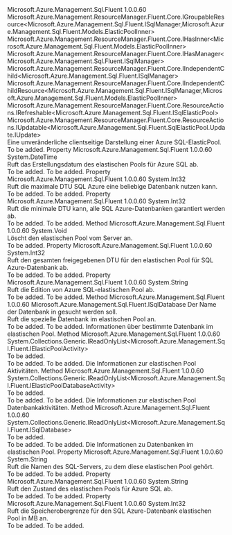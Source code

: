 <Type Name="ISqlElasticPool" FullName="Microsoft.Azure.Management.Sql.Fluent.ISqlElasticPool">
  <TypeSignature Language="C#" Value="public interface ISqlElasticPool : Microsoft.Azure.Management.ResourceManager.Fluent.Core.IGroupableResource&lt;Microsoft.Azure.Management.Sql.Fluent.ISqlManager,Microsoft.Azure.Management.Sql.Fluent.Models.ElasticPoolInner&gt;, Microsoft.Azure.Management.ResourceManager.Fluent.Core.IHasInner&lt;Microsoft.Azure.Management.Sql.Fluent.Models.ElasticPoolInner&gt;, Microsoft.Azure.Management.ResourceManager.Fluent.Core.IHasManager&lt;Microsoft.Azure.Management.Sql.Fluent.ISqlManager&gt;, Microsoft.Azure.Management.ResourceManager.Fluent.Core.IIndependentChild&lt;Microsoft.Azure.Management.Sql.Fluent.ISqlManager&gt;, Microsoft.Azure.Management.ResourceManager.Fluent.Core.IIndependentChildResource&lt;Microsoft.Azure.Management.Sql.Fluent.ISqlManager,Microsoft.Azure.Management.Sql.Fluent.Models.ElasticPoolInner&gt;, Microsoft.Azure.Management.ResourceManager.Fluent.Core.ResourceActions.IRefreshable&lt;Microsoft.Azure.Management.Sql.Fluent.ISqlElasticPool&gt;, Microsoft.Azure.Management.ResourceManager.Fluent.Core.ResourceActions.IUpdatable&lt;Microsoft.Azure.Management.Sql.Fluent.SqlElasticPool.Update.IUpdate&gt;" />
  <TypeSignature Language="ILAsm" Value=".class public interface auto ansi abstract ISqlElasticPool implements class Microsoft.Azure.Management.ResourceManager.Fluent.Core.IGroupableResource`2&lt;class Microsoft.Azure.Management.Sql.Fluent.ISqlManager, class Microsoft.Azure.Management.Sql.Fluent.Models.ElasticPoolInner&gt;, class Microsoft.Azure.Management.ResourceManager.Fluent.Core.IHasId, class Microsoft.Azure.Management.ResourceManager.Fluent.Core.IHasInner`1&lt;class Microsoft.Azure.Management.Sql.Fluent.Models.ElasticPoolInner&gt;, class Microsoft.Azure.Management.ResourceManager.Fluent.Core.IHasManager`1&lt;class Microsoft.Azure.Management.Sql.Fluent.ISqlManager&gt;, class Microsoft.Azure.Management.ResourceManager.Fluent.Core.IHasName, class Microsoft.Azure.Management.ResourceManager.Fluent.Core.IHasResourceGroup, class Microsoft.Azure.Management.ResourceManager.Fluent.Core.IIndependentChild`1&lt;class Microsoft.Azure.Management.Sql.Fluent.ISqlManager&gt;, class Microsoft.Azure.Management.ResourceManager.Fluent.Core.IIndependentChildResource`2&lt;class Microsoft.Azure.Management.Sql.Fluent.ISqlManager, class Microsoft.Azure.Management.Sql.Fluent.Models.ElasticPoolInner&gt;, class Microsoft.Azure.Management.ResourceManager.Fluent.Core.IResource, class Microsoft.Azure.Management.ResourceManager.Fluent.Core.ResourceActions.IIndexable, class Microsoft.Azure.Management.ResourceManager.Fluent.Core.ResourceActions.IRefreshable`1&lt;class Microsoft.Azure.Management.Sql.Fluent.ISqlElasticPool&gt;, class Microsoft.Azure.Management.ResourceManager.Fluent.Core.ResourceActions.IUpdatable`1&lt;class Microsoft.Azure.Management.Sql.Fluent.SqlElasticPool.Update.IUpdate&gt;" />
  <TypeSignature Language="DocId" Value="T:Microsoft.Azure.Management.Sql.Fluent.ISqlElasticPool" />
  <TypeSignature Language="VB.NET" Value="Public Interface ISqlElasticPool&#xA;Implements IGroupableResource(Of ISqlManager, ElasticPoolInner), IHasInner(Of ElasticPoolInner), IHasManager(Of ISqlManager), IIndependentChild(Of ISqlManager), IIndependentChildResource(Of ISqlManager, ElasticPoolInner), IRefreshable(Of ISqlElasticPool), IUpdatable(Of IUpdate)" />
  <TypeSignature Language="F#" Value="type ISqlElasticPool = interface&#xA;    interface IIndependentChildResource&lt;ISqlManager, ElasticPoolInner&gt;&#xA;    interface IGroupableResource&lt;ISqlManager, ElasticPoolInner&gt;&#xA;    interface IResource&#xA;    interface IIndexable&#xA;    interface IHasId&#xA;    interface IHasName&#xA;    interface IHasResourceGroup&#xA;    interface IHasManager&lt;ISqlManager&gt;&#xA;    interface IHasInner&lt;ElasticPoolInner&gt;&#xA;    interface IIndependentChild&lt;ISqlManager&gt;&#xA;    interface IRefreshable&lt;ISqlElasticPool&gt;&#xA;    interface IUpdatable&lt;IUpdate&gt;" />
  <AssemblyInfo>
    <AssemblyName>Microsoft.Azure.Management.Sql.Fluent</AssemblyName>
    <AssemblyVersion>1.0.0.60</AssemblyVersion>
  </AssemblyInfo>
  <Interfaces>
    <Interface>
      <InterfaceName>Microsoft.Azure.Management.ResourceManager.Fluent.Core.IGroupableResource&lt;Microsoft.Azure.Management.Sql.Fluent.ISqlManager,Microsoft.Azure.Management.Sql.Fluent.Models.ElasticPoolInner&gt;</InterfaceName>
    </Interface>
    <Interface>
      <InterfaceName>Microsoft.Azure.Management.ResourceManager.Fluent.Core.IHasInner&lt;Microsoft.Azure.Management.Sql.Fluent.Models.ElasticPoolInner&gt;</InterfaceName>
    </Interface>
    <Interface>
      <InterfaceName>Microsoft.Azure.Management.ResourceManager.Fluent.Core.IHasManager&lt;Microsoft.Azure.Management.Sql.Fluent.ISqlManager&gt;</InterfaceName>
    </Interface>
    <Interface>
      <InterfaceName>Microsoft.Azure.Management.ResourceManager.Fluent.Core.IIndependentChild&lt;Microsoft.Azure.Management.Sql.Fluent.ISqlManager&gt;</InterfaceName>
    </Interface>
    <Interface>
      <InterfaceName>Microsoft.Azure.Management.ResourceManager.Fluent.Core.IIndependentChildResource&lt;Microsoft.Azure.Management.Sql.Fluent.ISqlManager,Microsoft.Azure.Management.Sql.Fluent.Models.ElasticPoolInner&gt;</InterfaceName>
    </Interface>
    <Interface>
      <InterfaceName>Microsoft.Azure.Management.ResourceManager.Fluent.Core.ResourceActions.IRefreshable&lt;Microsoft.Azure.Management.Sql.Fluent.ISqlElasticPool&gt;</InterfaceName>
    </Interface>
    <Interface>
      <InterfaceName>Microsoft.Azure.Management.ResourceManager.Fluent.Core.ResourceActions.IUpdatable&lt;Microsoft.Azure.Management.Sql.Fluent.SqlElasticPool.Update.IUpdate&gt;</InterfaceName>
    </Interface>
  </Interfaces>
  <Docs>
    <summary>
            Eine unveränderliche clientseitige Darstellung einer Azure SQL-ElasticPool.
            </summary>
    <remarks>To be added.</remarks>
  </Docs>
  <Members>
    <Member MemberName="CreationDate">
      <MemberSignature Language="C#" Value="public DateTime CreationDate { get; }" />
      <MemberSignature Language="ILAsm" Value=".property instance valuetype System.DateTime CreationDate" />
      <MemberSignature Language="DocId" Value="P:Microsoft.Azure.Management.Sql.Fluent.ISqlElasticPool.CreationDate" />
      <MemberSignature Language="VB.NET" Value="Public ReadOnly Property CreationDate As DateTime" />
      <MemberSignature Language="F#" Value="member this.CreationDate : DateTime" Usage="Microsoft.Azure.Management.Sql.Fluent.ISqlElasticPool.CreationDate" />
      <MemberType>Property</MemberType>
      <AssemblyInfo>
        <AssemblyName>Microsoft.Azure.Management.Sql.Fluent</AssemblyName>
        <AssemblyVersion>1.0.0.60</AssemblyVersion>
      </AssemblyInfo>
      <ReturnValue>
        <ReturnType>System.DateTime</ReturnType>
      </ReturnValue>
      <Docs>
        <summary>
            Ruft das Erstellungsdatum des elastischen Pools für Azure SQL ab.
            </summary>
        <value>To be added.</value>
        <remarks>To be added.</remarks>
      </Docs>
    </Member>
    <Member MemberName="DatabaseDtuMax">
      <MemberSignature Language="C#" Value="public int DatabaseDtuMax { get; }" />
      <MemberSignature Language="ILAsm" Value=".property instance int32 DatabaseDtuMax" />
      <MemberSignature Language="DocId" Value="P:Microsoft.Azure.Management.Sql.Fluent.ISqlElasticPool.DatabaseDtuMax" />
      <MemberSignature Language="VB.NET" Value="Public ReadOnly Property DatabaseDtuMax As Integer" />
      <MemberSignature Language="F#" Value="member this.DatabaseDtuMax : int" Usage="Microsoft.Azure.Management.Sql.Fluent.ISqlElasticPool.DatabaseDtuMax" />
      <MemberType>Property</MemberType>
      <AssemblyInfo>
        <AssemblyName>Microsoft.Azure.Management.Sql.Fluent</AssemblyName>
        <AssemblyVersion>1.0.0.60</AssemblyVersion>
      </AssemblyInfo>
      <ReturnValue>
        <ReturnType>System.Int32</ReturnType>
      </ReturnValue>
      <Docs>
        <summary>
            Ruft die maximale DTU SQL Azure eine beliebige Datenbank nutzen kann.
            </summary>
        <value>To be added.</value>
        <remarks>To be added.</remarks>
      </Docs>
    </Member>
    <Member MemberName="DatabaseDtuMin">
      <MemberSignature Language="C#" Value="public int DatabaseDtuMin { get; }" />
      <MemberSignature Language="ILAsm" Value=".property instance int32 DatabaseDtuMin" />
      <MemberSignature Language="DocId" Value="P:Microsoft.Azure.Management.Sql.Fluent.ISqlElasticPool.DatabaseDtuMin" />
      <MemberSignature Language="VB.NET" Value="Public ReadOnly Property DatabaseDtuMin As Integer" />
      <MemberSignature Language="F#" Value="member this.DatabaseDtuMin : int" Usage="Microsoft.Azure.Management.Sql.Fluent.ISqlElasticPool.DatabaseDtuMin" />
      <MemberType>Property</MemberType>
      <AssemblyInfo>
        <AssemblyName>Microsoft.Azure.Management.Sql.Fluent</AssemblyName>
        <AssemblyVersion>1.0.0.60</AssemblyVersion>
      </AssemblyInfo>
      <ReturnValue>
        <ReturnType>System.Int32</ReturnType>
      </ReturnValue>
      <Docs>
        <summary>
            Ruft die minimale DTU kann, alle SQL Azure-Datenbanken garantiert werden ab.
            </summary>
        <value>To be added.</value>
        <remarks>To be added.</remarks>
      </Docs>
    </Member>
    <Member MemberName="Delete">
      <MemberSignature Language="C#" Value="public void Delete ();" />
      <MemberSignature Language="ILAsm" Value=".method public hidebysig newslot virtual instance void Delete() cil managed" />
      <MemberSignature Language="DocId" Value="M:Microsoft.Azure.Management.Sql.Fluent.ISqlElasticPool.Delete" />
      <MemberSignature Language="VB.NET" Value="Public Sub Delete ()" />
      <MemberSignature Language="F#" Value="abstract member Delete : unit -&gt; unit" Usage="iSqlElasticPool.Delete " />
      <MemberType>Method</MemberType>
      <AssemblyInfo>
        <AssemblyName>Microsoft.Azure.Management.Sql.Fluent</AssemblyName>
        <AssemblyVersion>1.0.0.60</AssemblyVersion>
      </AssemblyInfo>
      <ReturnValue>
        <ReturnType>System.Void</ReturnType>
      </ReturnValue>
      <Parameters />
      <Docs>
        <summary>
            Löscht den elastischen Pool vom Server an.
            </summary>
        <remarks>To be added.</remarks>
      </Docs>
    </Member>
    <Member MemberName="Dtu">
      <MemberSignature Language="C#" Value="public int Dtu { get; }" />
      <MemberSignature Language="ILAsm" Value=".property instance int32 Dtu" />
      <MemberSignature Language="DocId" Value="P:Microsoft.Azure.Management.Sql.Fluent.ISqlElasticPool.Dtu" />
      <MemberSignature Language="VB.NET" Value="Public ReadOnly Property Dtu As Integer" />
      <MemberSignature Language="F#" Value="member this.Dtu : int" Usage="Microsoft.Azure.Management.Sql.Fluent.ISqlElasticPool.Dtu" />
      <MemberType>Property</MemberType>
      <AssemblyInfo>
        <AssemblyName>Microsoft.Azure.Management.Sql.Fluent</AssemblyName>
        <AssemblyVersion>1.0.0.60</AssemblyVersion>
      </AssemblyInfo>
      <ReturnValue>
        <ReturnType>System.Int32</ReturnType>
      </ReturnValue>
      <Docs>
        <summary>
            Ruft den gesamten freigegebenen DTU für den elastischen Pool für SQL Azure-Datenbank ab.
            </summary>
        <value>To be added.</value>
        <remarks>To be added.</remarks>
      </Docs>
    </Member>
    <Member MemberName="Edition">
      <MemberSignature Language="C#" Value="public string Edition { get; }" />
      <MemberSignature Language="ILAsm" Value=".property instance string Edition" />
      <MemberSignature Language="DocId" Value="P:Microsoft.Azure.Management.Sql.Fluent.ISqlElasticPool.Edition" />
      <MemberSignature Language="VB.NET" Value="Public ReadOnly Property Edition As String" />
      <MemberSignature Language="F#" Value="member this.Edition : string" Usage="Microsoft.Azure.Management.Sql.Fluent.ISqlElasticPool.Edition" />
      <MemberType>Property</MemberType>
      <AssemblyInfo>
        <AssemblyName>Microsoft.Azure.Management.Sql.Fluent</AssemblyName>
        <AssemblyVersion>1.0.0.60</AssemblyVersion>
      </AssemblyInfo>
      <ReturnValue>
        <ReturnType>System.String</ReturnType>
      </ReturnValue>
      <Docs>
        <summary>
            Ruft die Edition von Azure SQL-elastischen Pool ab.
            </summary>
        <value>To be added.</value>
        <remarks>To be added.</remarks>
      </Docs>
    </Member>
    <Member MemberName="GetDatabase">
      <MemberSignature Language="C#" Value="public Microsoft.Azure.Management.Sql.Fluent.ISqlDatabase GetDatabase (string databaseName);" />
      <MemberSignature Language="ILAsm" Value=".method public hidebysig newslot virtual instance class Microsoft.Azure.Management.Sql.Fluent.ISqlDatabase GetDatabase(string databaseName) cil managed" />
      <MemberSignature Language="DocId" Value="M:Microsoft.Azure.Management.Sql.Fluent.ISqlElasticPool.GetDatabase(System.String)" />
      <MemberSignature Language="VB.NET" Value="Public Function GetDatabase (databaseName As String) As ISqlDatabase" />
      <MemberSignature Language="F#" Value="abstract member GetDatabase : string -&gt; Microsoft.Azure.Management.Sql.Fluent.ISqlDatabase" Usage="iSqlElasticPool.GetDatabase databaseName" />
      <MemberType>Method</MemberType>
      <AssemblyInfo>
        <AssemblyName>Microsoft.Azure.Management.Sql.Fluent</AssemblyName>
        <AssemblyVersion>1.0.0.60</AssemblyVersion>
      </AssemblyInfo>
      <ReturnValue>
        <ReturnType>Microsoft.Azure.Management.Sql.Fluent.ISqlDatabase</ReturnType>
      </ReturnValue>
      <Parameters>
        <Parameter Name="databaseName" Type="System.String" />
      </Parameters>
      <Docs>
        <param name="databaseName">Der Name der Datenbank in gesucht werden soll.</param>
        <summary>
            Ruft die spezielle Datenbank im elastischen Pool an.
            </summary>
        <returns>To be added.</returns>
        <remarks>To be added.</remarks>
        <return>Informationen über bestimmte Datenbank im elastischen Pool.</return>
      </Docs>
    </Member>
    <Member MemberName="ListActivities">
      <MemberSignature Language="C#" Value="public System.Collections.Generic.IReadOnlyList&lt;Microsoft.Azure.Management.Sql.Fluent.IElasticPoolActivity&gt; ListActivities ();" />
      <MemberSignature Language="ILAsm" Value=".method public hidebysig newslot virtual instance class System.Collections.Generic.IReadOnlyList`1&lt;class Microsoft.Azure.Management.Sql.Fluent.IElasticPoolActivity&gt; ListActivities() cil managed" />
      <MemberSignature Language="DocId" Value="M:Microsoft.Azure.Management.Sql.Fluent.ISqlElasticPool.ListActivities" />
      <MemberSignature Language="VB.NET" Value="Public Function ListActivities () As IReadOnlyList(Of IElasticPoolActivity)" />
      <MemberSignature Language="F#" Value="abstract member ListActivities : unit -&gt; System.Collections.Generic.IReadOnlyList&lt;Microsoft.Azure.Management.Sql.Fluent.IElasticPoolActivity&gt;" Usage="iSqlElasticPool.ListActivities " />
      <MemberType>Method</MemberType>
      <AssemblyInfo>
        <AssemblyName>Microsoft.Azure.Management.Sql.Fluent</AssemblyName>
        <AssemblyVersion>1.0.0.60</AssemblyVersion>
      </AssemblyInfo>
      <ReturnValue>
        <ReturnType>System.Collections.Generic.IReadOnlyList&lt;Microsoft.Azure.Management.Sql.Fluent.IElasticPoolActivity&gt;</ReturnType>
      </ReturnValue>
      <Parameters />
      <Docs>
        <summary>To be added.</summary>
        <returns>To be added.</returns>
        <remarks>To be added.</remarks>
        <return>Die Informationen zur elastischen Pool Aktivitäten.</return>
      </Docs>
    </Member>
    <Member MemberName="ListDatabaseActivities">
      <MemberSignature Language="C#" Value="public System.Collections.Generic.IReadOnlyList&lt;Microsoft.Azure.Management.Sql.Fluent.IElasticPoolDatabaseActivity&gt; ListDatabaseActivities ();" />
      <MemberSignature Language="ILAsm" Value=".method public hidebysig newslot virtual instance class System.Collections.Generic.IReadOnlyList`1&lt;class Microsoft.Azure.Management.Sql.Fluent.IElasticPoolDatabaseActivity&gt; ListDatabaseActivities() cil managed" />
      <MemberSignature Language="DocId" Value="M:Microsoft.Azure.Management.Sql.Fluent.ISqlElasticPool.ListDatabaseActivities" />
      <MemberSignature Language="VB.NET" Value="Public Function ListDatabaseActivities () As IReadOnlyList(Of IElasticPoolDatabaseActivity)" />
      <MemberSignature Language="F#" Value="abstract member ListDatabaseActivities : unit -&gt; System.Collections.Generic.IReadOnlyList&lt;Microsoft.Azure.Management.Sql.Fluent.IElasticPoolDatabaseActivity&gt;" Usage="iSqlElasticPool.ListDatabaseActivities " />
      <MemberType>Method</MemberType>
      <AssemblyInfo>
        <AssemblyName>Microsoft.Azure.Management.Sql.Fluent</AssemblyName>
        <AssemblyVersion>1.0.0.60</AssemblyVersion>
      </AssemblyInfo>
      <ReturnValue>
        <ReturnType>System.Collections.Generic.IReadOnlyList&lt;Microsoft.Azure.Management.Sql.Fluent.IElasticPoolDatabaseActivity&gt;</ReturnType>
      </ReturnValue>
      <Parameters />
      <Docs>
        <summary>To be added.</summary>
        <returns>To be added.</returns>
        <remarks>To be added.</remarks>
        <return>Die Informationen zur elastischen Pool Datenbankaktivitäten.</return>
      </Docs>
    </Member>
    <Member MemberName="ListDatabases">
      <MemberSignature Language="C#" Value="public System.Collections.Generic.IReadOnlyList&lt;Microsoft.Azure.Management.Sql.Fluent.ISqlDatabase&gt; ListDatabases ();" />
      <MemberSignature Language="ILAsm" Value=".method public hidebysig newslot virtual instance class System.Collections.Generic.IReadOnlyList`1&lt;class Microsoft.Azure.Management.Sql.Fluent.ISqlDatabase&gt; ListDatabases() cil managed" />
      <MemberSignature Language="DocId" Value="M:Microsoft.Azure.Management.Sql.Fluent.ISqlElasticPool.ListDatabases" />
      <MemberSignature Language="VB.NET" Value="Public Function ListDatabases () As IReadOnlyList(Of ISqlDatabase)" />
      <MemberSignature Language="F#" Value="abstract member ListDatabases : unit -&gt; System.Collections.Generic.IReadOnlyList&lt;Microsoft.Azure.Management.Sql.Fluent.ISqlDatabase&gt;" Usage="iSqlElasticPool.ListDatabases " />
      <MemberType>Method</MemberType>
      <AssemblyInfo>
        <AssemblyName>Microsoft.Azure.Management.Sql.Fluent</AssemblyName>
        <AssemblyVersion>1.0.0.60</AssemblyVersion>
      </AssemblyInfo>
      <ReturnValue>
        <ReturnType>System.Collections.Generic.IReadOnlyList&lt;Microsoft.Azure.Management.Sql.Fluent.ISqlDatabase&gt;</ReturnType>
      </ReturnValue>
      <Parameters />
      <Docs>
        <summary>To be added.</summary>
        <returns>To be added.</returns>
        <remarks>To be added.</remarks>
        <return>Die Informationen zu Datenbanken im elastischen Pool.</return>
      </Docs>
    </Member>
    <Member MemberName="SqlServerName">
      <MemberSignature Language="C#" Value="public string SqlServerName { get; }" />
      <MemberSignature Language="ILAsm" Value=".property instance string SqlServerName" />
      <MemberSignature Language="DocId" Value="P:Microsoft.Azure.Management.Sql.Fluent.ISqlElasticPool.SqlServerName" />
      <MemberSignature Language="VB.NET" Value="Public ReadOnly Property SqlServerName As String" />
      <MemberSignature Language="F#" Value="member this.SqlServerName : string" Usage="Microsoft.Azure.Management.Sql.Fluent.ISqlElasticPool.SqlServerName" />
      <MemberType>Property</MemberType>
      <AssemblyInfo>
        <AssemblyName>Microsoft.Azure.Management.Sql.Fluent</AssemblyName>
        <AssemblyVersion>1.0.0.60</AssemblyVersion>
      </AssemblyInfo>
      <ReturnValue>
        <ReturnType>System.String</ReturnType>
      </ReturnValue>
      <Docs>
        <summary>
            Ruft die Namen des SQL-Servers, zu dem diese elastischen Pool gehört.
            </summary>
        <value>To be added.</value>
        <remarks>To be added.</remarks>
      </Docs>
    </Member>
    <Member MemberName="State">
      <MemberSignature Language="C#" Value="public string State { get; }" />
      <MemberSignature Language="ILAsm" Value=".property instance string State" />
      <MemberSignature Language="DocId" Value="P:Microsoft.Azure.Management.Sql.Fluent.ISqlElasticPool.State" />
      <MemberSignature Language="VB.NET" Value="Public ReadOnly Property State As String" />
      <MemberSignature Language="F#" Value="member this.State : string" Usage="Microsoft.Azure.Management.Sql.Fluent.ISqlElasticPool.State" />
      <MemberType>Property</MemberType>
      <AssemblyInfo>
        <AssemblyName>Microsoft.Azure.Management.Sql.Fluent</AssemblyName>
        <AssemblyVersion>1.0.0.60</AssemblyVersion>
      </AssemblyInfo>
      <ReturnValue>
        <ReturnType>System.String</ReturnType>
      </ReturnValue>
      <Docs>
        <summary>
            Ruft den Zustand des elastischen Pools für Azure SQL ab.
            </summary>
        <value>To be added.</value>
        <remarks>To be added.</remarks>
      </Docs>
    </Member>
    <Member MemberName="StorageMB">
      <MemberSignature Language="C#" Value="public int StorageMB { get; }" />
      <MemberSignature Language="ILAsm" Value=".property instance int32 StorageMB" />
      <MemberSignature Language="DocId" Value="P:Microsoft.Azure.Management.Sql.Fluent.ISqlElasticPool.StorageMB" />
      <MemberSignature Language="VB.NET" Value="Public ReadOnly Property StorageMB As Integer" />
      <MemberSignature Language="F#" Value="member this.StorageMB : int" Usage="Microsoft.Azure.Management.Sql.Fluent.ISqlElasticPool.StorageMB" />
      <MemberType>Property</MemberType>
      <AssemblyInfo>
        <AssemblyName>Microsoft.Azure.Management.Sql.Fluent</AssemblyName>
        <AssemblyVersion>1.0.0.60</AssemblyVersion>
      </AssemblyInfo>
      <ReturnValue>
        <ReturnType>System.Int32</ReturnType>
      </ReturnValue>
      <Docs>
        <summary>
            Ruft die Speicherobergrenze für den SQL Azure-Datenbank elastischen Pool in MB an.
            </summary>
        <value>To be added.</value>
        <remarks>To be added.</remarks>
      </Docs>
    </Member>
  </Members>
</Type>